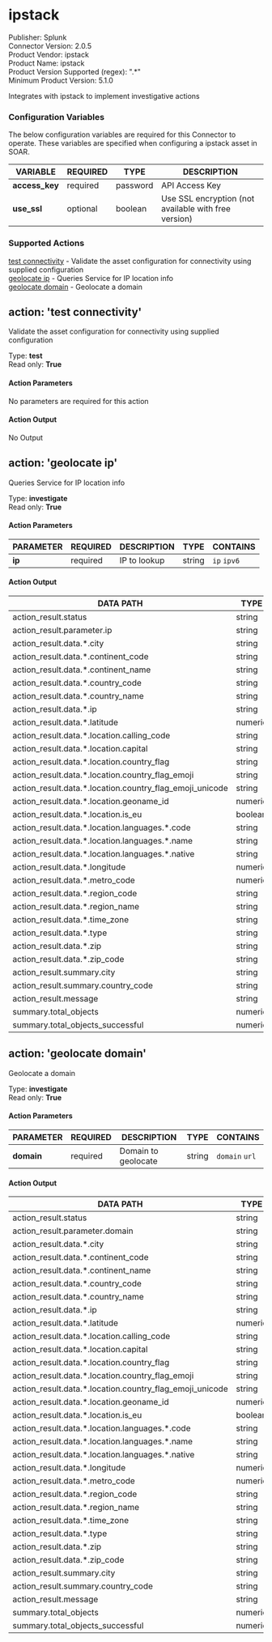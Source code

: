 [comment]: # "Auto-generated SOAR connector documentation"
# ipstack

Publisher: Splunk  
Connector Version: 2\.0\.5  
Product Vendor: ipstack  
Product Name: ipstack  
Product Version Supported (regex): "\.\*"  
Minimum Product Version: 5\.1\.0  

Integrates with ipstack to implement investigative actions

### Configuration Variables
The below configuration variables are required for this Connector to operate.  These variables are specified when configuring a ipstack asset in SOAR.

VARIABLE | REQUIRED | TYPE | DESCRIPTION
-------- | -------- | ---- | -----------
**access\_key** |  required  | password | API Access Key
**use\_ssl** |  optional  | boolean | Use SSL encryption \(not available with free version\)

### Supported Actions  
[test connectivity](#action-test-connectivity) - Validate the asset configuration for connectivity using supplied configuration  
[geolocate ip](#action-geolocate-ip) - Queries Service for IP location info  
[geolocate domain](#action-geolocate-domain) - Geolocate a domain  

## action: 'test connectivity'
Validate the asset configuration for connectivity using supplied configuration

Type: **test**  
Read only: **True**

#### Action Parameters
No parameters are required for this action

#### Action Output
No Output  

## action: 'geolocate ip'
Queries Service for IP location info

Type: **investigate**  
Read only: **True**

#### Action Parameters
PARAMETER | REQUIRED | DESCRIPTION | TYPE | CONTAINS
--------- | -------- | ----------- | ---- | --------
**ip** |  required  | IP to lookup | string |  `ip`  `ipv6` 

#### Action Output
DATA PATH | TYPE | CONTAINS
--------- | ---- | --------
action\_result\.status | string | 
action\_result\.parameter\.ip | string |  `ip`  `ipv6` 
action\_result\.data\.\*\.city | string | 
action\_result\.data\.\*\.continent\_code | string | 
action\_result\.data\.\*\.continent\_name | string | 
action\_result\.data\.\*\.country\_code | string | 
action\_result\.data\.\*\.country\_name | string | 
action\_result\.data\.\*\.ip | string |  `ip`  `ipv6` 
action\_result\.data\.\*\.latitude | numeric | 
action\_result\.data\.\*\.location\.calling\_code | string | 
action\_result\.data\.\*\.location\.capital | string | 
action\_result\.data\.\*\.location\.country\_flag | string |  `url` 
action\_result\.data\.\*\.location\.country\_flag\_emoji | string | 
action\_result\.data\.\*\.location\.country\_flag\_emoji\_unicode | string | 
action\_result\.data\.\*\.location\.geoname\_id | numeric | 
action\_result\.data\.\*\.location\.is\_eu | boolean | 
action\_result\.data\.\*\.location\.languages\.\*\.code | string | 
action\_result\.data\.\*\.location\.languages\.\*\.name | string | 
action\_result\.data\.\*\.location\.languages\.\*\.native | string | 
action\_result\.data\.\*\.longitude | numeric | 
action\_result\.data\.\*\.metro\_code | numeric | 
action\_result\.data\.\*\.region\_code | string | 
action\_result\.data\.\*\.region\_name | string | 
action\_result\.data\.\*\.time\_zone | string | 
action\_result\.data\.\*\.type | string | 
action\_result\.data\.\*\.zip | string | 
action\_result\.data\.\*\.zip\_code | string | 
action\_result\.summary\.city | string | 
action\_result\.summary\.country\_code | string | 
action\_result\.message | string | 
summary\.total\_objects | numeric | 
summary\.total\_objects\_successful | numeric |   

## action: 'geolocate domain'
Geolocate a domain

Type: **investigate**  
Read only: **True**

#### Action Parameters
PARAMETER | REQUIRED | DESCRIPTION | TYPE | CONTAINS
--------- | -------- | ----------- | ---- | --------
**domain** |  required  | Domain to geolocate | string |  `domain`  `url` 

#### Action Output
DATA PATH | TYPE | CONTAINS
--------- | ---- | --------
action\_result\.status | string | 
action\_result\.parameter\.domain | string |  `domain`  `url` 
action\_result\.data\.\*\.city | string | 
action\_result\.data\.\*\.continent\_code | string | 
action\_result\.data\.\*\.continent\_name | string | 
action\_result\.data\.\*\.country\_code | string | 
action\_result\.data\.\*\.country\_name | string | 
action\_result\.data\.\*\.ip | string |  `ip`  `ipv6` 
action\_result\.data\.\*\.latitude | numeric | 
action\_result\.data\.\*\.location\.calling\_code | string | 
action\_result\.data\.\*\.location\.capital | string | 
action\_result\.data\.\*\.location\.country\_flag | string |  `url` 
action\_result\.data\.\*\.location\.country\_flag\_emoji | string | 
action\_result\.data\.\*\.location\.country\_flag\_emoji\_unicode | string | 
action\_result\.data\.\*\.location\.geoname\_id | numeric | 
action\_result\.data\.\*\.location\.is\_eu | boolean | 
action\_result\.data\.\*\.location\.languages\.\*\.code | string | 
action\_result\.data\.\*\.location\.languages\.\*\.name | string | 
action\_result\.data\.\*\.location\.languages\.\*\.native | string | 
action\_result\.data\.\*\.longitude | numeric | 
action\_result\.data\.\*\.metro\_code | numeric | 
action\_result\.data\.\*\.region\_code | string | 
action\_result\.data\.\*\.region\_name | string | 
action\_result\.data\.\*\.time\_zone | string | 
action\_result\.data\.\*\.type | string | 
action\_result\.data\.\*\.zip | string | 
action\_result\.data\.\*\.zip\_code | string | 
action\_result\.summary\.city | string | 
action\_result\.summary\.country\_code | string | 
action\_result\.message | string | 
summary\.total\_objects | numeric | 
summary\.total\_objects\_successful | numeric | 
